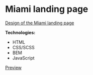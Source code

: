 # Miami landing page
[Design of the Miami landing page](https://www.figma.com/file/nHz8bflIwJaWP3P99vKTH5/miami_home_new?node-id=16033%3A3)

**Technologies:**
- HTML
- CSS/SCSS
- BEM
- JavaScript

[Preview](https://yashkindzhus.github.io/layout_miami/)


